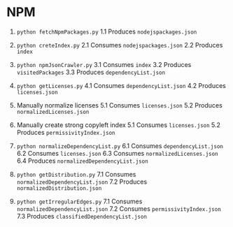 # NPM

1. `python fetchNpmPackages.py`
1.1 Produces `nodejspackages.json`

2. `python creteIndex.py`
2.1 Consumes `nodejspackages.json`
2.2 Produces `index`

3. `python npmJsonCrawler.py`
3.1 Consumes `index`
3.2 Produces `visitedPackages`
3.3 Produces `dependencyList.json`

4. `python getLicenses.py`
4.1 Consumes `dependencyList.json`
4.2 Produces `licenses.json`

5. Manually normalize licenses
5.1 Consumes `licenses.json`
5.2 Produces `normalizedLicenses.json`
5. Manually create strong copyleft index
5.1 Consumes `licenses.json`
5.2 Produces `permissivityIndex.json`

6. `python normalizeDependencyList.py`
6.1 Consumes `dependencyList.json`
6.2 Consumes `licenses.json`
6.3 Consumes `normalizedLicenses.json`
6.4 Produces `normalizedDependencyList.json`

7. `python getDistribution.py`
7.1 Consumes `normalizedDependencyList.json`
7.2 Produces `normalizedDistribution.json`
7. `python getIrregularEdges.py`
7.1 Consumes `normalizedDependencyList.json`
7.2 Consumes `permissivityIndex.json`
7.3 Produces `classifiedDependencyList.json`